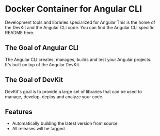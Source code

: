 # Docker Container for Angular CLI

Development tools and libraries specialized for Angular
This is the home of the DevKit and the Angular CLI code. You can find the Angular CLI specific README here.

## The Goal of Angular CLI

The Angular CLI creates, manages, builds and test your Angular projects. It's built on top of the Angular DevKit.

## The Goal of DevKit

DevKit's goal is to provide a large set of libraries that can be used to manage, develop, deploy and analyze your code.

## Features

* Automatically building the latest version from source
* All releases will be tagged
